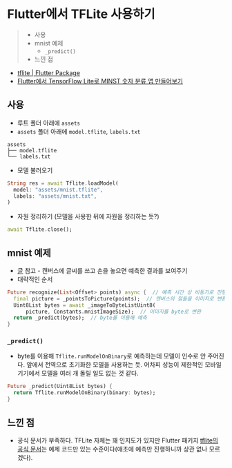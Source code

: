 # Flutter에서 TFLite 사용하기

> - 사용
> - mnist 예제
>   - `_predict()`
> - 느낀 점

- [tflite | Flutter Package](https://pub.dev/packages/tflite)
- [Flutter에서 TensorFlow Lite로 MINST 숫자 분류 앱 만들어보기](https://medium.com/@cmtyx2/flutter%EC%97%90-tensorflow-lite%EB%A1%9C-minst-%EC%88%AB%EC%9E%90-%EB%B6%84%EB%A5%98-%EC%95%B1-%EB%A7%8C%EB%93%A4%EC%96%B4%EB%B3%B4%EA%B8%B0-c22a9feaf1a)

## 사용

- 루트 폴더 아래에 `assets`
- `assets` 폴더 아래에 `model.tflite`, `labels.txt`

```
assets
├── model.tflite
└── labels.txt
```

- 모델 불러오기

```Dart
String res = await Tflite.loadModel(
  model: "assets/mnist.tflite",
  labels: "assets/mnist.txt",
)
```

- 자원 정리하기 (모델을 사용한 뒤에 자원을 정리하는 듯?)

```Dart
await Tflite.close();
```

## mnist 예제

- [글](https://medium.com/@cmtyx2/flutter%EC%97%90-tensorflow-lite%EB%A1%9C-minst-%EC%88%AB%EC%9E%90-%EB%B6%84%EB%A5%98-%EC%95%B1-%EB%A7%8C%EB%93%A4%EC%96%B4%EB%B3%B4%EA%B8%B0-c22a9feaf1a) 참고 - 캔버스에 글씨를 쓰고 손을 놓으면 예측한 결과를 보여주기
- 대략적인 순서

```Dart
Future recognize(List<Offset> points) async {  // 예측 시간 상 비동기로 진행
  final picture = _pointsToPicture(points);  // 캔버스의 점들을 이미지로 변환
  Uint8List bytes = await _imageToByteListUint8(
      picture, Constants.mnistImageSize);  // 이미지를 byte로 변환
  return _predict(bytes);  // byte를 이용해 예측
}
```

### `_predict()`

- byte를 이용해 `Tflite.runModelOnBinary`로 예측하는데 모델이 인수로 안 주어진다. 앞에서 전역으로 초기화한 모델을 사용하는 듯. 어차피 성능이 제한적인 모바일 기기에서 모델을 여러 개 돌릴 일도 없는 것 같다.

```Dart
Future _predict(Uint8List bytes) {
  return Tflite.runModelOnBinary(binary: bytes);
}
```

## 느낀 점

- 공식 문서가 부족하다. TFLite 자체는 꽤 인지도가 있지만 Flutter 패키지 [tflite의 공식 문서](https://pub.dev/documentation/tflite/latest/index.html)는 예제 코드만 있는 수준이다(애초에 예측만 진행하니까 상관 없나 모르겠다).
